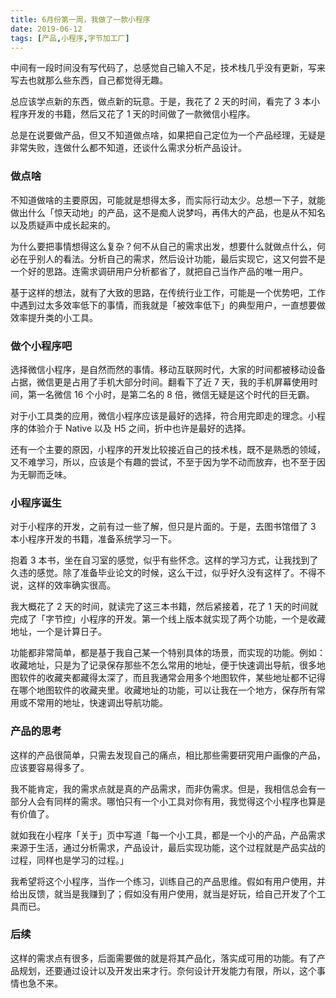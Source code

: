```yaml
---
title: 6月份第一周，我做了一款小程序
date: 2019-06-12
tags: [产品,小程序,字节加工厂]
---
```


中间有一段时间没有写代码了，总感觉自己输入不足，技术栈几乎没有更新，写来写去也就那么些东西，自己都觉得无趣。

总应该学点新的东西，做点新的玩意。于是，我花了 2 天的时间，看完了 3 本小程序开发的书籍，然后又花了 1 天的时间做了一款微信小程序。

总是在说要做产品，但又不知道做点啥，如果把自己定位为一个产品经理，无疑是非常失败，连做什么都不知道，还谈什么需求分析产品设计。

### 做点啥

不知道做啥的主要原因，可能就是想得太多，而实际行动太少。总想一下子，就能做出什么「惊天动地」的产品，这不是痴人说梦吗，再伟大的产品，也是从不知名以及质疑声中成长起来的。

为什么要把事情想得这么复杂？何不从自己的需求出发，想要什么就做点什么，何必在乎别人的看法。分析自己的需求，然后设计功能，最后实现它，这又何尝不是一个好的思路。连需求调研用户分析都省了，就把自己当作产品的唯一用户。

基于这样的想法，就有了大致的思路，在传统行业工作，可能是一个优势吧，工作中遇到过太多效率低下的事情，而我就是「被效率低下」的典型用户，一直想要做效率提升类的小工具。

### 做个小程序吧

选择微信小程序，是自然而然的事情。移动互联网时代，大家的时间都被移动设备占据，微信更是占用了手机大部分时间。翻看下了近 7 天，我的手机屏幕使用时间，第一名微信 16 个小时，是第二名的 8 倍，微信无疑是这个时代的巨无霸。

对于小工具类的应用，微信小程序应该是最好的选择，符合用完即走的理念。小程序的体验介于 Native 以及 H5 之间，折中也许是最好的选择。

还有一个主要的原因，小程序的开发比较接近自己的技术栈，既不是熟悉的领域，又不难学习，所以，应该是个有趣的尝试，不至于因为学不动而放弃，也不至于因为无聊而乏味。

### 小程序诞生

对于小程序的开发，之前有过一些了解，但只是片面的。于是，去图书馆借了 3 本小程序开发的书籍，准备系统学习一下。

抱着 3 本书，坐在自习室的感觉，似乎有些怀念。这样的学习方式，让我找到了久违的感觉。除了准备毕业论文的时候，这么干过，似乎好久没有这样了。不得不说，这样的效率确实很高。

我大概花了 2 天的时间，就读完了这三本书籍，然后紧接着，花了 1 天的时间就完成了「字节控」小程序的开发。第一个线上版本就实现了两个功能，一个是收藏地址，一个是计算日子。

功能都非常简单，都是基于我自己某一个特别具体的场景，而实现的功能。例如：收藏地址，只是为了记录保存那些不怎么常用的地址，便于快速调出导航，很多地图软件的收藏夹都藏得太深了，而且我通常会用多个地图软件，某些地址都不记得在哪个地图软件的收藏夹里。收藏地址的功能，可以让我在一个地方，保存所有常用或不常用的地址，快速调出导航功能。

### 产品的思考

这样的产品很简单，只需去发现自己的痛点，相比那些需要研究用户画像的产品，应该要容易得多了。

我不能肯定，我的需求点就是真的产品需求，而非伪需求。但是，我相信总会有一部分人会有同样的需求。哪怕只有一个小工具对你有用，我觉得这个小程序也算是有价值了。

就如我在小程序「关于」页中写道「每一个小工具，都是一个小的产品，产品需求来源于生活，通过分析需求，产品设计，最后实现功能，这个过程就是产品实战的过程，同样也是学习的过程。」

我希望将这个小程序，当作一个练习，训练自己的产品思维。假如有用户使用，并给出反馈，就当是我赚到了；假如没有用户使用，就当是好玩，给自己开发了个工具而已。

### 后续

这样的需求点有很多，后面需要做的就是将其产品化，落实成可用的功能。有了产品规划，还要通过设计以及开发出来才行。奈何设计开发能力有限，所以，这个事情也急不来。
